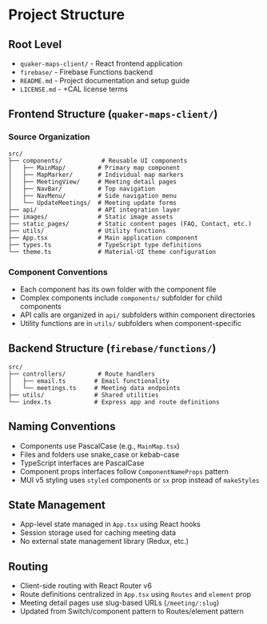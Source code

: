 # Project Structure

## Root Level
- `quaker-maps-client/` - React frontend application
- `firebase/` - Firebase Functions backend
- `README.md` - Project documentation and setup guide
- `LICENSE.md` - +CAL license terms

## Frontend Structure (`quaker-maps-client/`)

### Source Organization
```
src/
├── components/           # Reusable UI components
│   ├── MainMap/         # Primary map component
│   ├── MapMarker/       # Individual map markers
│   ├── MeetingView/     # Meeting detail pages
│   ├── NavBar/          # Top navigation
│   ├── NavMenu/         # Side navigation menu
│   └── UpdateMeetings/  # Meeting update forms
├── api/                 # API integration layer
├── images/              # Static image assets
├── static_pages/        # Static content pages (FAQ, Contact, etc.)
├── utils/               # Utility functions
├── App.tsx              # Main application component
├── types.ts             # TypeScript type definitions
└── theme.ts             # Material-UI theme configuration
```

### Component Conventions
- Each component has its own folder with the component file
- Complex components include `components/` subfolder for child components
- API calls are organized in `api/` subfolders within component directories
- Utility functions are in `utils/` subfolders when component-specific

## Backend Structure (`firebase/functions/`)

```
src/
├── controllers/         # Route handlers
│   ├── email.ts        # Email functionality
│   └── meetings.ts     # Meeting data endpoints
├── utils/              # Shared utilities
└── index.ts            # Express app and route definitions
```

## Naming Conventions
- Components use PascalCase (e.g., `MainMap.tsx`)
- Files and folders use snake_case or kebab-case
- TypeScript interfaces are PascalCase
- Component props interfaces follow `ComponentNameProps` pattern
- MUI v5 styling uses `styled` components or `sx` prop instead of `makeStyles`

## State Management
- App-level state managed in `App.tsx` using React hooks
- Session storage used for caching meeting data
- No external state management library (Redux, etc.)

## Routing
- Client-side routing with React Router v6
- Route definitions centralized in `App.tsx` using `Routes` and `element` prop
- Meeting detail pages use slug-based URLs (`/meeting/:slug`)
- Updated from Switch/component pattern to Routes/element pattern